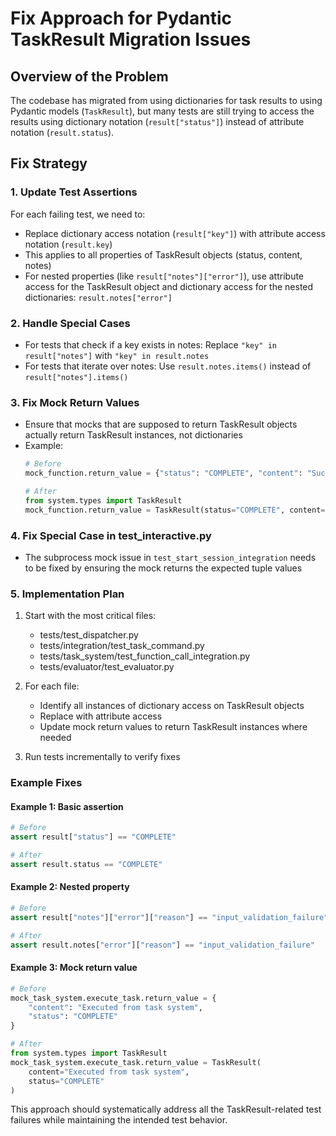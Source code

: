 # Fix Approach for Pydantic TaskResult Migration Issues

## Overview of the Problem
The codebase has migrated from using dictionaries for task results to using Pydantic models (`TaskResult`), but many tests are still trying to access the results using dictionary notation (`result["status"]`) instead of attribute notation (`result.status`).

## Fix Strategy

### 1. Update Test Assertions
For each failing test, we need to:
- Replace dictionary access notation (`result["key"]`) with attribute access notation (`result.key`)
- This applies to all properties of TaskResult objects (status, content, notes)
- For nested properties (like `result["notes"]["error"]`), use attribute access for the TaskResult object and dictionary access for the nested dictionaries: `result.notes["error"]`

### 2. Handle Special Cases
- For tests that check if a key exists in notes: Replace `"key" in result["notes"]` with `"key" in result.notes`
- For tests that iterate over notes: Use `result.notes.items()` instead of `result["notes"].items()`

### 3. Fix Mock Return Values
- Ensure that mocks that are supposed to return TaskResult objects actually return TaskResult instances, not dictionaries
- Example: 
  ```python
  # Before
  mock_function.return_value = {"status": "COMPLETE", "content": "Success", "notes": {}}
  
  # After
  from system.types import TaskResult
  mock_function.return_value = TaskResult(status="COMPLETE", content="Success", notes={})
  ```

### 4. Fix Special Case in test_interactive.py
- The subprocess mock issue in `test_start_session_integration` needs to be fixed by ensuring the mock returns the expected tuple values

### 5. Implementation Plan
1. Start with the most critical files:
   - tests/test_dispatcher.py
   - tests/integration/test_task_command.py
   - tests/task_system/test_function_call_integration.py
   - tests/evaluator/test_evaluator.py

2. For each file:
   - Identify all instances of dictionary access on TaskResult objects
   - Replace with attribute access
   - Update mock return values to return TaskResult instances where needed

3. Run tests incrementally to verify fixes

### Example Fixes

#### Example 1: Basic assertion
```python
# Before
assert result["status"] == "COMPLETE"

# After
assert result.status == "COMPLETE"
```

#### Example 2: Nested property
```python
# Before
assert result["notes"]["error"]["reason"] == "input_validation_failure"

# After
assert result.notes["error"]["reason"] == "input_validation_failure"
```

#### Example 3: Mock return value
```python
# Before
mock_task_system.execute_task.return_value = {
    "content": "Executed from task system",
    "status": "COMPLETE"
}

# After
from system.types import TaskResult
mock_task_system.execute_task.return_value = TaskResult(
    content="Executed from task system",
    status="COMPLETE"
)
```

This approach should systematically address all the TaskResult-related test failures while maintaining the intended test behavior.
